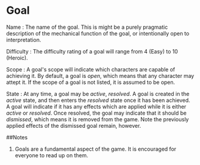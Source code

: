 Goal
====


Name
:	The name of the goal. This is might be a purely pragmatic description of the mechanical function of the goal, or intentionally open to interpretation.

Difficulty
:	The difficulty rating of a goal will range from 4 (Easy) to 10 (Heroic).

Scope
:	A goal's scope will indicate which characters are capable of achieving it. By default, a goal is *open*, which means that any character may attept it. If the scope of a goal is not listed, it is assumed to be open.

State
:	At any time, a goal may be *active*, *resolved*. A goal is created in the *active* state, and then enters the *resolved* state once it has been achieved. A goal will indicate if it has any effects which are applied while it is either *active* or *resolved*. Once resolved, the goal may indicate that it should be *dismissed*, which means it is removed from the game. Note the previously applied effects of the dismissed goal remain, however.


##Notes
1. Goals are a fundamental aspect of the game. It is encouraged for everyone to read up on them.
